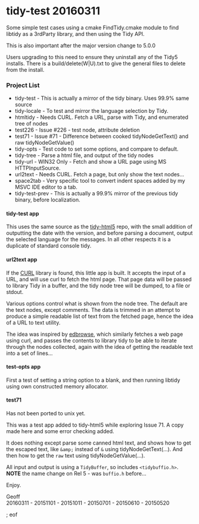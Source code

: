 # tidy-test 20160311

Some simple test cases using a cmake FindTidy.cmake module to find libtidy as a 3rdParty library, and then using the Tidy API.

This is also important after the major version change to 5.0.0

Users upgrading to this need to ensure they uninstall any of the Tidy5 installs. There is a build/delete(W|U).txt to give the general files to delete from the install.

### Project List

 * tidy-test - This is actually a mirror of the tidy binary. Uses 99.9% same source
 * tidy-locale - To test and mirror the language selection by Tidy.
 * htmltidy - Needs CURL. Fetch a URL, parse with Tidy, and enumerated tree of nodes
 * test226 - Issue #226 - test node, attribute deletion
 * test71 - Issue #71 - Difference between cooked tidyNodeGetText() and raw tidyNodeGetValue()
 * tidy-opts - Test code to set some options, and compare to default.
 * tidy-tree - Parse a html file, and output of the tidy nodes
 * tidy-url - WIN32 Only - Fetch and show a URL page using MS HTTPInputSource.
 * url2text - Needs CURL. Fetch a page, but only show the text nodes...
 * space2tab - Very specific tool to convert indent spaces added by my MSVC IDE editor to a tab.
 * tidy-test-prev - This is actually a 99.9% mirror of the previous tidy binary, before localization.

#### tidy-test app

This uses the same source as the [tidy-html5](https://github.com/htacg/tidy-html5) repo, with the small addition of outputting the date with the version, and before parsing a document, output the selected language for the messages. In all other respects it is a duplicate of standard console tidy.
 
#### url2text app

If the [CURL](http://curl.haxx.se/) library is found, this little app is built. It accepts the input of a URL, and will use curl to fetch the html page. That page data will be passed to library Tidy in a buffer, and the tidy node tree will be dumped, to a file or stdout.

Various options control what is shown from the node tree. The default are the text nodes, except comments. The data is trimmed in an attempt to produce a simple readable list of text from the fetched page, hence the idea of a URL to text utility.

The idea was inspired by [edbrowse](http://edbrowse.org/), which similarly fetches a web page using curl, and passes the contents to library tidy to be able to iterate through the nodes collected, again with the idea of getting the readable text into a set of lines...

#### test-opts app

First a test of setting a string option to a blank, and then running libtidy using own constructed memory allocator.

#### test71

Has not been ported to unix yet.

This was a test app added to tidy-html5 while exploring Issue 71. A copy made here and some error checking added.

It does nothing except parse some canned html text, and shows how to get the escaped text, like `&amp;` instead of `&` using tidyNodeGetText(...). And then how to get the `raw` text using tidyNodeGetValue(...).

All input and output is using a `TidyBuffer`, so includes `<tidybuffio.h>`. **NOTE** the name change on Rel 5 - was `buffio.h` before...

Enjoy.

Geoff  
20160311 - 20151101 - 20151011 - 20150701 - 20150610 - 20150520

; eof
